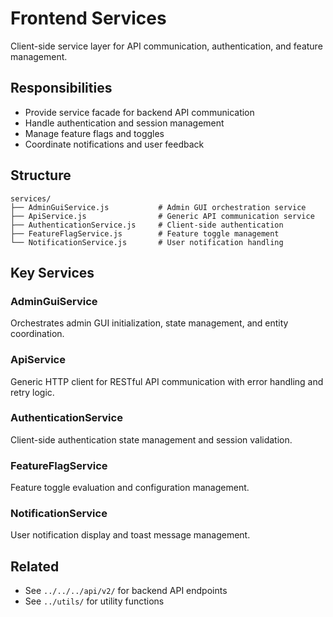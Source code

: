 # Frontend Services

Client-side service layer for API communication, authentication, and feature management.

## Responsibilities

- Provide service facade for backend API communication
- Handle authentication and session management
- Manage feature flags and toggles
- Coordinate notifications and user feedback

## Structure

```
services/
├── AdminGuiService.js           # Admin GUI orchestration service
├── ApiService.js                # Generic API communication service
├── AuthenticationService.js     # Client-side authentication
├── FeatureFlagService.js        # Feature toggle management
└── NotificationService.js       # User notification handling
```

## Key Services

### AdminGuiService

Orchestrates admin GUI initialization, state management, and entity coordination.

### ApiService

Generic HTTP client for RESTful API communication with error handling and retry logic.

### AuthenticationService

Client-side authentication state management and session validation.

### FeatureFlagService

Feature toggle evaluation and configuration management.

### NotificationService

User notification display and toast message management.

## Related

- See `../../../api/v2/` for backend API endpoints
- See `../utils/` for utility functions

